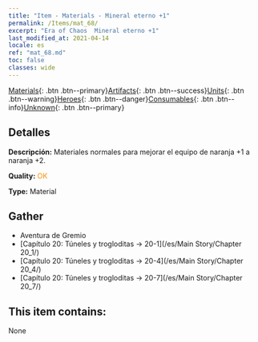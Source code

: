 ```yaml
---
title: "Item - Materials - Mineral eterno +1"
permalink: /Items/mat_68/
excerpt: "Era of Chaos  Mineral eterno +1"
last_modified_at: 2021-04-14
locale: es
ref: "mat_68.md"
toc: false
classes: wide
---
```

 [Materials](/es/Items/){: .btn .btn--primary}[Artifacts](/es/Items/Artifacts/){: .btn .btn--success}[Units](/es/Items/Units/){: .btn .btn--warning}[Heroes](/es/Items/Heroes/){: .btn .btn--danger}[Consumables](/es/Items/Consumables/){: .btn .btn--info}[Unknown](/es/Items/Unknown/){: .btn .btn--primary}

## Detalles
 **Descripción:** Materiales normales para mejorar el equipo de naranja +1 a naranja +2.

 **Quality:** <span style="color: #FF8C00">OK</span>

 **Type:** Material

## Gather

*    Aventura de Gremio 
*    [Capítulo 20: Túneles y trogloditas -> 20-1](/es/Main Story/Chapter 20_1/) 
*    [Capítulo 20: Túneles y trogloditas -> 20-4](/es/Main Story/Chapter 20_4/) 
*    [Capítulo 20: Túneles y trogloditas -> 20-7](/es/Main Story/Chapter 20_7/) 

## This item contains:

  None

